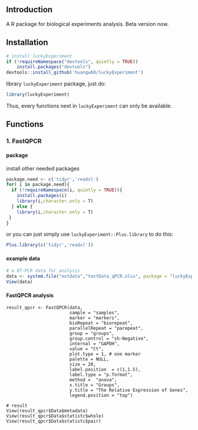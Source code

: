 ## Introduction

A R package for biological experiments analysis. Beta version now.

## Installation

```R
# install luckyExperiment
if (!requireNamespace("devtools", quietly = TRUE))
    install.packages("devtools")
devtools::install_github('huangwb8/luckyExperiment')
```

library `luckyExperiment` package, just do: 

```R
library(luckyExperiment)
```

Thus, every functions next in `luckyExperiment` can only be available.

## Functions

### 1. FastQPCR

#### package

install other needed packages

```R
package.need <- c('tidyr','readxl')
for( i in package.need){
  if (!requireNamespace(i, quietly = TRUE)){
    install.packages(i)
    library(i,character.only = T)
  } else {
    library(i,character.only = T)
 }
} 
```

or you can just simply use `luckyExperiment::Plus.library` to do this:

```R
Plus.library(c('tidyr','readxl'))
```

#### example data

```R
# a RT-PCR data for analysis
data <- system.file("extdata","testData_qPCR.xlsx", package = "luckyExperiment") %>% read_xlsx %>% as.data.frame
View(data)
```

#### FastQPCR analysis

```{r}
result_qpcr <- FastQPCR(data,
                        sample = "samples", 
                        marker = "markers",
                        bioRepeat = "biorepeat", 
                        parallelRepeat = "parepeat",
                        group = "groups", 
                        group.control = "sh-Negative", 
                        internal = "GAPDH",
                        value = "Ct", 
                        plot.type = 1, # one marker
                        palette = NULL,
                        size = 20, 
                        label.position  = c(1,1.5),
                        label.type = "p.format",
                        method =  "anova",
                        x.title = "Groups", 
                        y.title = "The Relative Expression of Genes",
                        legend.position = "top")

# result
View(result_qpcr$Data$metadata)
View(result_qpcr$Data$statistc$whole)
View(result_qpcr$Data$statistc$pair) 
```